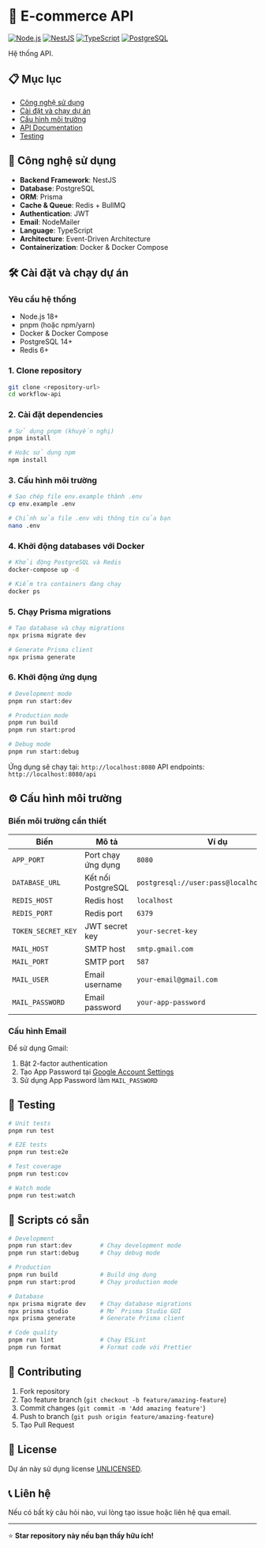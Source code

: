 # 🛒 E-commerce API

[![Node.js](https://img.shields.io/badge/Node.js-18+-green.svg)](https://nodejs.org/)
[![NestJS](https://img.shields.io/badge/NestJS-10+-red.svg)](https://nestjs.com/)
[![TypeScript](https://img.shields.io/badge/TypeScript-5+-blue.svg)](https://www.typescriptlang.org/)
[![PostgreSQL](https://img.shields.io/badge/PostgreSQL-Latest-blue.svg)](https://www.postgresql.org/)

Hệ thống API.

## 📋 Mục lục

- [Công nghệ sử dụng](#-công-nghệ-sử-dụng)
- [Cài đặt và chạy dự án](#-cài-đặt-và-chạy-dự-án)
- [Cấu hình môi trường](#-cấu-hình-môi-trường)
- [API Documentation](#-api-documentation)
- [Testing](#-testing)


## 🚀 Công nghệ sử dụng

- **Backend Framework**: NestJS
- **Database**: PostgreSQL
- **ORM**: Prisma
- **Cache & Queue**: Redis + BullMQ
- **Authentication**: JWT
- **Email**: NodeMailer
- **Language**: TypeScript
- **Architecture**: Event-Driven Architecture
- **Containerization**: Docker & Docker Compose

## 🛠️ Cài đặt và chạy dự án

### Yêu cầu hệ thống

- Node.js 18+
- pnpm (hoặc npm/yarn)
- Docker & Docker Compose
- PostgreSQL 14+
- Redis 6+

### 1. Clone repository

```bash
git clone <repository-url>
cd workflow-api
```

### 2. Cài đặt dependencies

```bash
# Sử dụng pnpm (khuyến nghị)
pnpm install

# Hoặc sử dụng npm
npm install
```

### 3. Cấu hình môi trường

```bash
# Sao chép file env.example thành .env
cp env.example .env

# Chỉnh sửa file .env với thông tin của bạn
nano .env
```

### 4. Khởi động databases với Docker

```bash
# Khởi động PostgreSQL và Redis
docker-compose up -d

# Kiểm tra containers đang chạy
docker ps
```

### 5. Chạy Prisma migrations

```bash
# Tạo database và chạy migrations
npx prisma migrate dev

# Generate Prisma client
npx prisma generate
```

### 6. Khởi động ứng dụng

```bash
# Development mode
pnpm run start:dev

# Production mode
pnpm run build
pnpm run start:prod

# Debug mode
pnpm run start:debug
```

Ứng dụng sẽ chạy tại: `http://localhost:8080`
API endpoints: `http://localhost:8080/api`

## ⚙️ Cấu hình môi trường

### Biến môi trường cần thiết

| Biến | Mô tả | Ví dụ |
|------|-------|-------|
| `APP_PORT` | Port chạy ứng dụng | `8080` |
| `DATABASE_URL` | Kết nối PostgreSQL | `postgresql://user:pass@localhost:5432/db` |
| `REDIS_HOST` | Redis host | `localhost` |
| `REDIS_PORT` | Redis port | `6379` |
| `TOKEN_SECRET_KEY` | JWT secret key | `your-secret-key` |
| `MAIL_HOST` | SMTP host | `smtp.gmail.com` |
| `MAIL_PORT` | SMTP port | `587` |
| `MAIL_USER` | Email username | `your-email@gmail.com` |
| `MAIL_PASSWORD` | Email password | `your-app-password` |

### Cấu hình Email

Để sử dụng Gmail:
1. Bật 2-factor authentication
2. Tạo App Password tại [Google Account Settings](https://myaccount.google.com/apppasswords)
3. Sử dụng App Password làm `MAIL_PASSWORD`

## 🧪 Testing

```bash
# Unit tests
pnpm run test

# E2E tests
pnpm run test:e2e

# Test coverage
pnpm run test:cov

# Watch mode
pnpm run test:watch
```

## 🔧 Scripts có sẵn

```bash
# Development
pnpm run start:dev        # Chạy development mode
pnpm run start:debug      # Chạy debug mode

# Production
pnpm run build            # Build ứng dụng
pnpm run start:prod       # Chạy production mode

# Database
npx prisma migrate dev    # Chạy database migrations
npx prisma studio         # Mở Prisma Studio GUI
npx prisma generate       # Generate Prisma client

# Code quality
pnpm run lint             # Chạy ESLint
pnpm run format           # Format code với Prettier
```

## 🤝 Contributing

1. Fork repository
2. Tạo feature branch (`git checkout -b feature/amazing-feature`)
3. Commit changes (`git commit -m 'Add amazing feature'`)
4. Push to branch (`git push origin feature/amazing-feature`)
5. Tạo Pull Request

## 📄 License

Dự án này sử dụng license [UNLICENSED](LICENSE).

## 📞 Liên hệ

Nếu có bất kỳ câu hỏi nào, vui lòng tạo issue hoặc liên hệ qua email.

---

⭐ **Star repository này nếu bạn thấy hữu ích!**
